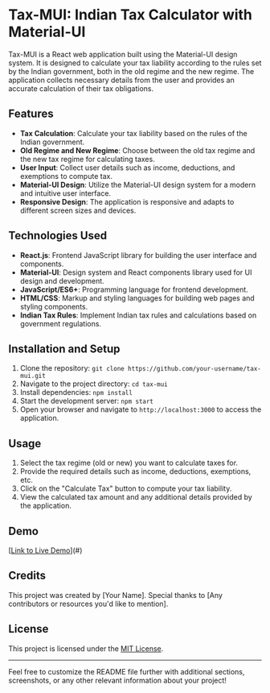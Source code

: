 # Tax-MUI: Indian Tax Calculator with Material-UI

Tax-MUI is a React web application built using the Material-UI design system. It is designed to calculate your tax liability according to the rules set by the Indian government, both in the old regime and the new regime. The application collects necessary details from the user and provides an accurate calculation of their tax obligations.

## Features

- **Tax Calculation**: Calculate your tax liability based on the rules of the Indian government.
- **Old Regime and New Regime**: Choose between the old tax regime and the new tax regime for calculating taxes.
- **User Input**: Collect user details such as income, deductions, and exemptions to compute tax.
- **Material-UI Design**: Utilize the Material-UI design system for a modern and intuitive user interface.
- **Responsive Design**: The application is responsive and adapts to different screen sizes and devices.

## Technologies Used

- **React.js**: Frontend JavaScript library for building the user interface and components.
- **Material-UI**: Design system and React components library used for UI design and development.
- **JavaScript/ES6+**: Programming language for frontend development.
- **HTML/CSS**: Markup and styling languages for building web pages and styling components.
- **Indian Tax Rules**: Implement Indian tax rules and calculations based on government regulations.

## Installation and Setup

1. Clone the repository: `git clone https://github.com/your-username/tax-mui.git`
2. Navigate to the project directory: `cd tax-mui`
3. Install dependencies: `npm install`
4. Start the development server: `npm start`
5. Open your browser and navigate to `http://localhost:3000` to access the application.

## Usage

1. Select the tax regime (old or new) you want to calculate taxes for.
2. Provide the required details such as income, deductions, exemptions, etc.
3. Click on the "Calculate Tax" button to compute your tax liability.
4. View the calculated tax amount and any additional details provided by the application.

## Demo

[[Link to Live Demo](https://taxmui.netlify.app/)](#)

## Credits

This project was created by [Your Name]. Special thanks to [Any contributors or resources you'd like to mention].

## License

This project is licensed under the [MIT License](https://opensource.org/licenses/MIT).

---

Feel free to customize the README file further with additional sections, screenshots, or any other relevant information about your project!
